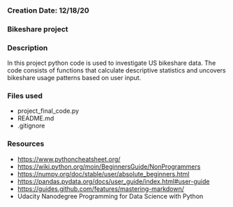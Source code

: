 ### Creation Date: 12/18/20

### Bikeshare project

### Description
In this project python code is used to investigate US bikeshare data.
The code consists of functions that calculate descriptive statistics and uncovers bikeshare usage patterns based on user input.

### Files used
* project_final_code.py
* README.md
* .gitignore

### Resources
* https://www.pythoncheatsheet.org/
* https://wiki.python.org/moin/BeginnersGuide/NonProgrammers
* https://numpy.org/doc/stable/user/absolute_beginners.html
* https://pandas.pydata.org/docs/user_guide/index.html#user-guide
* https://guides.github.com/features/mastering-markdown/
* Udacity Nanodegree Programming for Data Science with Python


